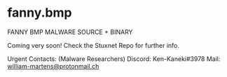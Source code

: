 # fanny.bmp
FANNY BMP MALWARE SOURCE + BINARY 

Coming very soon! Check the Stuxnet Repo for further info. 





























Urgent Contacts: (Malware Researchers)
Discord: Ken-Kaneki#3978
Mail:    william-martens@protonmail.ch


